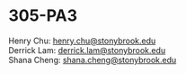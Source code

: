 # 305-PA3

Henry Chu: henry.chu@stonybrook.edu \
Derrick Lam: derrick.lam@stonybrook.edu \
Shana Cheng: shana.cheng@stonybrook.edu
